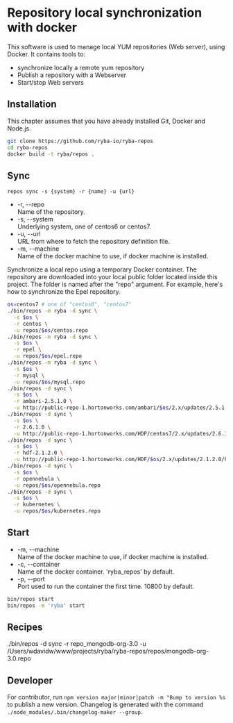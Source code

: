 
# Repository local synchronization with docker

This software is used to manage local YUM repositories (Web server), using
Docker. It contains tools to:   

*   synchronize locally a remote yum repository
*   Publish a repository with a Webserver
*   Start/stop Web servers

## Installation

This chapter assumes that you have already installed Git, Docker and Node.js.

```bash
git clone https://github.com/ryba-io/ryba-repos
cd ryba-repos
docker build -t ryba/repos .
```

## Sync

`repos sync -s {system} -r {name} -u {url}`

*   -r, --repo   
    Name of the repository.   
*   -s, --system   
    Underlying system, one of centos6 or centos7.   
*   -u, --url   
    URL from where to fetch the repository definition file.   
*   -m, --machine   
    Name of the docker machine to use, if docker machine is installed.

Synchronize a local repo using a temporary Docker container. The repository are
downloaded into your local public folder located inside this project. The
folder is named after the "repo" argument. For example, here's how to
synchronize the Epel repository.

```bash
os=centos7 # one of "centos6", "centos7"
./bin/repos -m ryba -d sync \
  -s $os \
  -r centos \
  -u repos/$os/centos.repo
./bin/repos -m ryba -d sync \
  -s $os \
  -r epel \
  -u repos/$os/epel.repo
./bin/repos -m ryba -d sync \
  -s $os \
  -r mysql \
  -u repos/$os/mysql.repo
./bin/repos -d sync \
  -s $os \
  -r ambari-2.5.1.0 \
  -u http://public-repo-1.hortonworks.com/ambari/$os/2.x/updates/2.5.1.0/ambari.repo
./bin/repos -d sync \
  -s $os \
  -r 2.6.1.0 \
  -u http://public-repo-1.hortonworks.com/HDP/centos7/2.x/updates/2.6.1.0/hdp.repo
./bin/repos -d sync \
  -s $os \
  -r hdf-2.1.2.0 \
  -u http://public-repo-1.hortonworks.com/HDF/$os/2.x/updates/2.1.2.0/hdf.repo
./bin/repos -d sync \
  -s $os \
  -r opennebula \
  -u repos/$os/opennebula.repo
./bin/repos -d sync \
  -s $os \
  -r kubernetes \
  -u repos/$os/kubernetes.repo
```

## Start

*   -m, --machine   
    Name of the docker machine to use, if docker machine is installed.
*   -c, --container   
    Name of the docker container. 'ryba_repos' by default.
*   -p, --port   
    Port used to run the container the first time. 10800 by default.

```bash
bin/repos start
bin/repos -m 'ryba' start
```

## Recipes

./bin/repos -d sync -r repo_mongodb-org-3.0 -u /Users/wdavidw/www/projects/ryba/ryba-repos/repos/mongodb-org-3.0.repo

## Developer

For contributor, run `npm version major|minor|patch -m "Bump to version %s` to publish a new version. Changelog is generated with the command `./node_modules/.bin/changelog-maker --group`.
